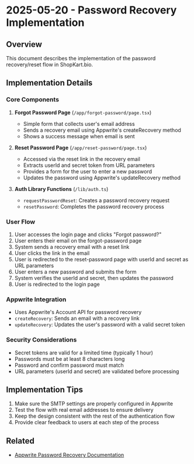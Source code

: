 # 2025-05-20 - Password Recovery Implementation

## Overview
This document describes the implementation of the password recovery/reset flow in ShopKart.bio.

## Implementation Details

### Core Components
1. **Forgot Password Page** (`/app/forgot-password/page.tsx`)
   - Simple form that collects user's email address
   - Sends a recovery email using Appwrite's createRecovery method
   - Shows a success message when email is sent

2. **Reset Password Page** (`/app/reset-password/page.tsx`)
   - Accessed via the reset link in the recovery email
   - Extracts userId and secret token from URL parameters
   - Provides a form for the user to enter a new password
   - Updates the password using Appwrite's updateRecovery method

3. **Auth Library Functions** (`/lib/auth.ts`)
   - `requestPasswordReset`: Creates a password recovery request
   - `resetPassword`: Completes the password recovery process

### User Flow
1. User accesses the login page and clicks "Forgot password?"
2. User enters their email on the forgot-password page
3. System sends a recovery email with a reset link
4. User clicks the link in the email
5. User is redirected to the reset-password page with userId and secret as URL parameters
6. User enters a new password and submits the form
7. System verifies the userId and secret, then updates the password
8. User is redirected to the login page

### Appwrite Integration
- Uses Appwrite's Account API for password recovery
- `createRecovery`: Sends an email with a recovery link
- `updateRecovery`: Updates the user's password with a valid secret token

### Security Considerations
- Secret tokens are valid for a limited time (typically 1 hour)
- Passwords must be at least 8 characters long
- Password and confirm password must match
- URL parameters (userId and secret) are validated before processing

## Implementation Tips
1. Make sure the SMTP settings are properly configured in Appwrite
2. Test the flow with real email addresses to ensure delivery
3. Keep the design consistent with the rest of the authentication flow
4. Provide clear feedback to users at each step of the process

## Related
- [Appwrite Password Recovery Documentation](https://appwrite.io/docs/products/auth/email-password)